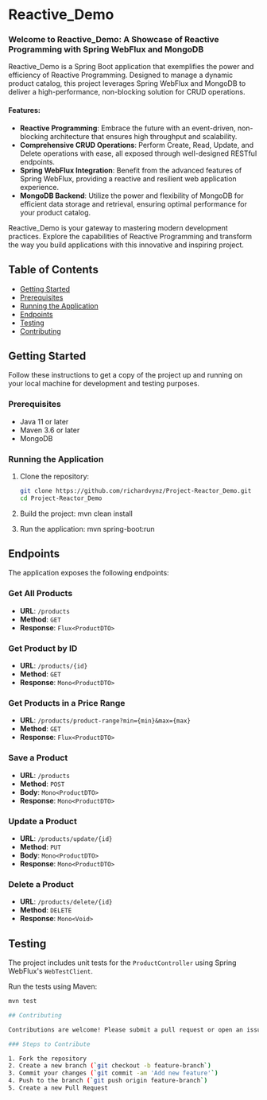 # Reactive_Demo

### Welcome to Reactive_Demo: A Showcase of Reactive Programming with Spring WebFlux and MongoDB

Reactive_Demo is a Spring Boot application that exemplifies the power and efficiency of Reactive Programming. Designed to manage a dynamic product catalog, this project leverages Spring WebFlux and MongoDB to deliver a high-performance, non-blocking solution for CRUD operations.

#### Features:

- **Reactive Programming**: Embrace the future with an event-driven, non-blocking architecture that ensures high throughput and scalability.
- **Comprehensive CRUD Operations**: Perform Create, Read, Update, and Delete operations with ease, all exposed through well-designed RESTful endpoints.
- **Spring WebFlux Integration**: Benefit from the advanced features of Spring WebFlux, providing a reactive and resilient web application experience.
- **MongoDB Backend**: Utilize the power and flexibility of MongoDB for efficient data storage and retrieval, ensuring optimal performance for your product catalog.

Reactive_Demo is your gateway to mastering modern development practices. Explore the capabilities of Reactive Programming and transform the way you build applications with this innovative and inspiring project.

## Table of Contents

- [Getting Started](#getting-started)
- [Prerequisites](#prerequisites)
- [Running the Application](#running-the-application)
- [Endpoints](#endpoints)
- [Testing](#testing)
- [Contributing](#contributing)

## Getting Started

Follow these instructions to get a copy of the project up and running on your local machine for development and testing purposes.

### Prerequisites

- Java 11 or later
- Maven 3.6 or later
- MongoDB

### Running the Application

1. Clone the repository:

   ```sh
   git clone https://github.com/richardvynz/Project-Reactor_Demo.git
   cd Project-Reactor_Demo
2. Build the project:
mvn clean install

3. Run the application:
mvn spring-boot:run

## Endpoints

The application exposes the following endpoints:

### Get All Products

- **URL**: `/products`
- **Method**: `GET`
- **Response**: `Flux<ProductDTO>`

### Get Product by ID

- **URL**: `/products/{id}`
- **Method**: `GET`
- **Response**: `Mono<ProductDTO>`

### Get Products in a Price Range

- **URL**: `/products/product-range?min={min}&max={max}`
- **Method**: `GET`
- **Response**: `Flux<ProductDTO>`

### Save a Product

- **URL**: `/products`
- **Method**: `POST`
- **Body**: `Mono<ProductDTO>`
- **Response**: `Mono<ProductDTO>`

### Update a Product

- **URL**: `/products/update/{id}`
- **Method**: `PUT`
- **Body**: `Mono<ProductDTO>`
- **Response**: `Mono<ProductDTO>`

### Delete a Product

- **URL**: `/products/delete/{id}`
- **Method**: `DELETE`
- **Response**: `Mono<Void>`


## Testing

The project includes unit tests for the `ProductController` using Spring WebFlux's `WebTestClient`.

Run the tests using Maven:

```sh
mvn test

## Contributing

Contributions are welcome! Please submit a pull request or open an issue to discuss your ideas.

### Steps to Contribute

1. Fork the repository
2. Create a new branch (`git checkout -b feature-branch`)
3. Commit your changes (`git commit -am 'Add new feature'`)
4. Push to the branch (`git push origin feature-branch`)
5. Create a new Pull Request

